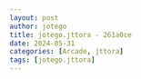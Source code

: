 ```yaml
---
layout: post
author: jotego
title: jotego.jttora - 261a0ce
date: 2024-05-31
categories: [Arcade, jttora]
tags: [jotego.jttora]
---
```


